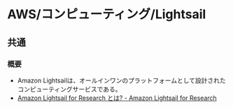 # AWS/コンピューティング/Lightsail

## 共通

### 概要

- Amazon Lightsailは、オールインワンのプラットフォームとして設計されたコンピューティングサービスである。
- [Amazon Lightsail for Research とは? - Amazon Lightsail for Research](https://docs.aws.amazon.com/ja_jp/lightsail-for-research/latest/ug/what-is-lfr.html)
